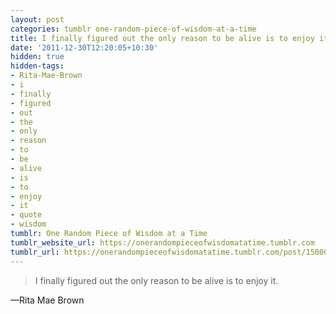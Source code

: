 ```yaml
---
layout: post
categories: tumblr one-random-piece-of-wisdom-at-a-time
title: I finally figured out the only reason to be alive is to enjoy it.
date: '2011-12-30T12:20:05+10:30'
hidden: true
hidden-tags:
- Rita-Mae-Brown
- i
- finally
- figured
- out
- the
- only
- reason
- to
- be
- alive
- is
- to
- enjoy
- it
- quote
- wisdom
tumblr: One Random Piece of Wisdom at a Time
tumblr_website_url: https://onerandompieceofwisdomatatime.tumblr.com
tumblr_url: https://onerandompieceofwisdomatatime.tumblr.com/post/15000137916/i-finally-figured-out-the-only-reason-to-be-alive
---
```

> I finally figured out the only reason to be alive is to enjoy it.

—Rita Mae Brown
